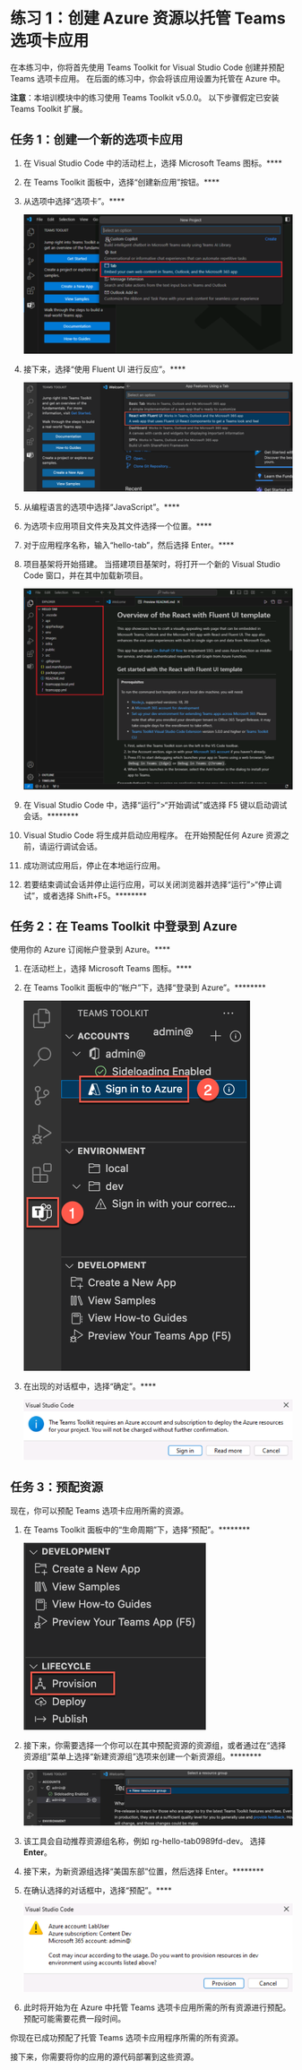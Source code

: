 # 练习 1：创建 Azure 资源以托管 Teams 选项卡应用

在本练习中，你将首先使用 Teams Toolkit for Visual Studio Code 创建并预配 Teams 选项卡应用。 在后面的练习中，你会将该应用设置为托管在 Azure 中。

**注意**：本培训模块中的练习使用 Teams Toolkit v5.0.0。 以下步骤假定已安装 Teams Toolkit 扩展。

## 任务 1：创建一个新的选项卡应用

1. 在 Visual Studio Code 中的活动栏上，选择 Microsoft Teams 图标。****

1. 在 Teams Toolkit 面板中，选择“创建新应用”按钮。****

1. 从选项中选择“选项卡”。****

    ![用于选项卡应用的 Teams Toolkit 选项的屏幕截图。](../../media/create-teams-tab-app.png)

1. 接下来，选择“使用 Fluent UI 进行反应”。****

    ![Teams Toolkit 应用模板的屏幕截图，其中选择了选项卡。](../../media/create-teams-tab-react.png)

1. 从编程语言的选项中选择“JavaScript”。****

1. 为选项卡应用项目文件夹及其文件选择一个位置。****

1. 对于应用程序名称，输入“hello-tab”，然后选择 Enter。****

1. 项目基架将开始搭建。 当搭建项目基架时，将打开一个新的 Visual Studio Code 窗口，并在其中加载新项目。

    ![Teams Toolkit 新选项卡项目搭建基架后的屏幕截图。](../../media/new-tab-project.png)

1. 在 Visual Studio Code 中，选择“运行”>“开始调试”或选择 F5 键以启动调试会话。********

1. Visual Studio Code 将生成并启动应用程序。 在开始预配任何 Azure 资源之前，请运行调试会话。

1. 成功测试应用后，停止在本地运行应用。

1. 若要结束调试会话并停止运行应用，可以关闭浏览器并选择“运行”>“停止调试”，或者选择 Shift+F5。********

## 任务 2：在 Teams Toolkit 中登录到 Azure

使用你的 Azure 订阅帐户登录到 Azure。****

1. 在活动栏上，选择 Microsoft Teams 图标。****

1. 在 Teams Toolkit 面板中的“帐户”下，选择“登录到 Azure”。********

    ![Teams Toolkit 面板的屏幕截图，其中包含用于登录到 Azure 的按钮。](../../media/sign-into-azure.png)

1. 在出现的对话框中，选择“确定”。****

    ![用于确认登录到 Azure 的对话框的屏幕截图。](../../media/sign-into-azure-alert.png)

## 任务 3：预配资源

现在，你可以预配 Teams 选项卡应用所需的资源。

1. 在 Teams Toolkit 面板中的“生命周期”下，选择“预配”。********

    ![突出显示了部署部分中的“在云中预配”选项的屏幕截图。](../../media/provision-start.png)

1. 接下来，你需要选择一个你可以在其中预配资源的资源组，或者通过在“选择资源组”菜单上选择“新建资源组”选项来创建一个新资源组。********

    ![显示了如何创建新资源组的屏幕截图。](../../media/resource-group.png)

1. 该工具会自动推荐资源组名称，例如 rg-hello-tab0989fd-dev。 选择 **Enter**。

1. 接下来，为新资源组选择“美国东部”位置，然后选择 Enter。********

1. 在确认选择的对话框中，选择“预配”。****

    ![用于确认预配的对话框的屏幕截图。](../../media/provision-confirm.png)

1. 此时将开始为在 Azure 中托管 Teams 选项卡应用所需的所有资源进行预配。 预配可能需要花费一段时间。

你现在已成功预配了托管 Teams 选项卡应用程序所需的所有资源。

接下来，你需要将你的应用的源代码部署到这些资源。
